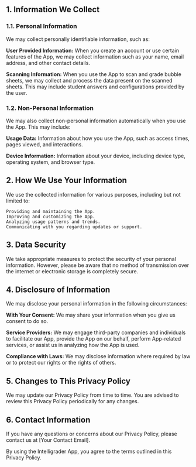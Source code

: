 ## 1. Information We Collect

### 1.1. Personal Information

We may collect personally identifiable information, such as:

**User Provided Information:** When you create an account or use certain features of the App, we may collect information such as your name, email address, and other contact details.

**Scanning Information:** When you use the App to scan and grade bubble sheets, we may collect and process the data present on the scanned sheets. This may include student answers and configurations provided by the user.

### 1.2. Non-Personal Information

We may also collect non-personal information automatically when you use the App. This may include:

**Usage Data:** Information about how you use the App, such as access times, pages viewed, and interactions.

**Device Information:** Information about your device, including device type, operating system, and browser type.

## 2. How We Use Your Information

We use the collected information for various purposes, including but not limited to:

    Providing and maintaining the App.
    Improving and customizing the App.
    Analyzing usage patterns and trends.
    Communicating with you regarding updates or support.

## 3. Data Security

We take appropriate measures to protect the security of your personal information. However, please be aware that no method of transmission over the internet or electronic storage is completely secure.

## 4. Disclosure of Information

We may disclose your personal information in the following circumstances:

**With Your Consent:** We may share your information when you give us consent to do so.

**Service Providers:** We may engage third-party companies and individuals to facilitate our App, provide the App on our behalf, perform App-related services, or assist us in analyzing how the App is used.

**Compliance with Laws:** We may disclose information where required by law or to protect our rights or the rights of others.

## 5. Changes to This Privacy Policy

We may update our Privacy Policy from time to time. You are advised to review this Privacy Policy periodically for any changes.

## 6. Contact Information

If you have any questions or concerns about our Privacy Policy, please contact us at [Your Contact Email].

By using the Intelligrader App, you agree to the terms outlined in this Privacy Policy.

